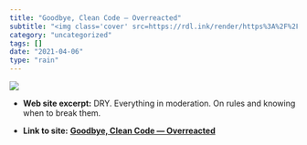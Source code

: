 ```yaml
---
title: "Goodbye, Clean Code — Overreacted"
subtitle: "<img class='cover' src=https://rdl.ink/render/https%3A%2F%2Foverreacted.io%2Fgoodbye-clean-code>"
category: "uncategorized"
tags: []
date: "2021-04-06"
type: "rain"
---
```

<img class="cover" src=https://rdl.ink/render/https%3A%2F%2Foverreacted.io%2Fgoodbye-clean-code>



* **Web site excerpt:** DRY. Everything in moderation. On rules and knowing when to break them.

* **Link to site:** **[Goodbye, Clean Code — Overreacted](https://overreacted.io/goodbye-clean-code)**